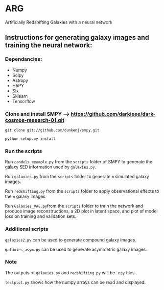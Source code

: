 # ARG
Artificially Redshifting Galaxies with a neural network

## Instructions for generating galaxy images and training the neural network:

### Dependancies:

- Numpy
- Scipy
- Astropy
- H5PY
- Six
- Sklearn
- Tensorflow

### Clone and install SMPY --> https://github.com/darkieee/dark-cosmos-research-01.git

`git clone git://github.com/dunkenj/smpy.git`

`python setup.py install`

### Run the scripts

Run `candels_example.py` from the `scripts` folder of SMPY to generate the galaxy SED information used by `galaxies.py`.

Run `galaxies.py` from the `scripts` folder to generate `n` simulated galaxy images.

Run `redshifting.py` from the `scripts` folder to apply observational effects to the `n` galaxy images.

Run `Galaxies_VAE.py`from the `scripts` folder to train the network and produce image reconstructions, a 2D plot in latent space, and plot of model loss on training and validation sets.

### Additional scripts

`galaxies2.py` can be used to generate compound galaxy images.

`galaxies_asym.py` can be used to generate asymmetric galaxy images.

### Note

The outputs of `galaxies.py` and `redshifting.py` will be `.npy` files.

`testplot.py` shows how the numpy arrays can be read and displayed.
